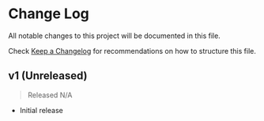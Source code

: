 # Change Log

All notable changes to this project will be documented in this file.

Check [Keep a Changelog](http://keepachangelog.com/) for recommendations on how to structure this file.


## v1 (Unreleased)
> Released N/A

* Initial release
